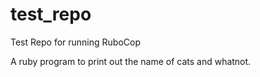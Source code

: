 # test_repo
Test Repo for running RuboCop

A ruby program to print out the name of cats and whatnot.
